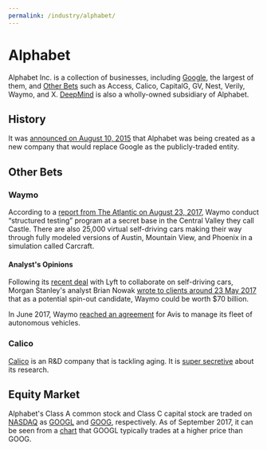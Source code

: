 ```yaml
---
permalink: /industry/alphabet/
---
```

# Alphabet

Alphabet Inc. is a collection of businesses, including [Google](http://realai.org/industry/google/), the largest of them, and [Other Bets](#other-bets) such as Access, Calico, CapitalG, GV, Nest, Verily, Waymo, and X. [DeepMind](http://realai.org/research-groups/deepmind/) is also a wholly-owned subsidiary of Alphabet.

## History

It was [announced on August 10, 2015](https://googleblog.blogspot.hk/2015/08/google-alphabet.html) that Alphabet was being created as a new company that would replace Google as the publicly-traded entity.

## Other Bets

### Waymo

According to a [report from The Atlantic on August 23, 2017](https://www.theatlantic.com/technology/archive/2017/08/inside-waymos-secret-testing-and-simulation-facilities/537648/), Waymo conduct “structured testing” program at a secret base in the Central Valley they call Castle. There are also 25,000 virtual self-driving cars making their way through fully modeled versions of Austin, Mountain View, and Phoenix in a simulation called Carcraft.

#### Analyst's Opinions

Following its [recent deal](https://www.nytimes.com/2017/05/14/technology/lyft-waymo-self-driving-cars.html) with Lyft to collaborate on self-driving cars, Morgan Stanley's analyst Brian Nowak [wrote to clients around 23 May 2017](http://www.cnbc.com/2017/05/23/alphabets-self-driving-waymo-unit-could-be-worth-70-billion-more-than-gm-morgan-stanley-says.html) that as a potential spin-out candidate, Waymo could be worth $70 billion.

In June 2017, Waymo [reached an agreement](https://www.bloomberg.com/news/articles/2017-06-26/alphabet-inks-deal-for-avis-to-manage-self-driving-car-fleet) for Avis to manage its fleet of autonomous vehicles.

### Calico

[Calico](https://www.calicolabs.com/) is an R&D company that is tackling aging. It is [super secretive](https://www.vox.com/science-and-health/2017/4/27/15409672/google-calico-secretive-aging-mortality-research) about its research.

## Equity Market

Alphabet's Class A common stock and Class C capital stock are traded on [NASDAQ](http://www.nasdaq.com/) as [GOOGL](http://www.nasdaq.com/symbol/googl) and [GOOG](http://www.nasdaq.com/symbol/goog), respectively. As of September 2017, it can be seen from a [chart](http://stockcharts.com/h-sc/ui?s=GOOGL-GOOG&p=D&b=1&g=0&id=p49855018320) that GOOGL typically trades at a higher price than GOOG.

